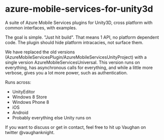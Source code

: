 azure-mobile-services-for-unity3d
=================================

A suite of Azure Mobile Services plugins for Unity3D, cross platform with common interfaces, with examples.

The goal is simple.  "Just hit build".  That means 1 API, no platform dependent code.  The plugin should hide platform intracacies, not surface them.

We have replaced the old versions (AzureMobileServicesPlugin/AzureMobileServicesUnityProject) with a single version AzureMobileServicesUniversal.  This version runs on everything, has asynchronous calls for everything, and while a little more verbose, gives you a lot more power, such as authentication.

Runs across:
- UnityEditor 
- Windows 8 Store 
- Windows Phone 8 
- iOS
- Android
- Probably everything else Unity runs on

If you want to discuss or get in contact, feel free to hit up Vaughan on twitter @vaughanknight.


